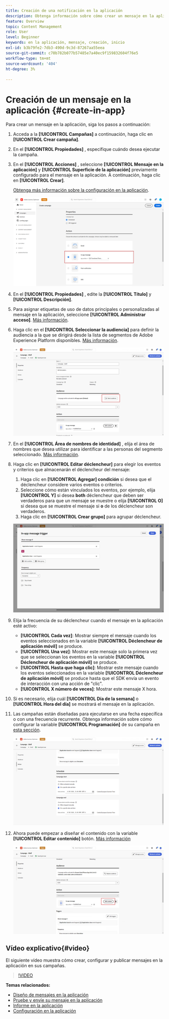```yaml
---
title: Creación de una notificación en la aplicación
description: Obtenga información sobre cómo crear un mensaje en la aplicación en Journey Optimizer
feature: Overview
topic: Content Management
role: User
level: Beginner
keywords: en la aplicación, mensaje, creación, inicio
exl-id: b3b79fe2-7db3-490d-9c3d-87267aa55eea
source-git-commit: c70b782b077b57485e7a40ec9f159832604f76e5
workflow-type: tm+mt
source-wordcount: '404'
ht-degree: 3%

---
```


# Creación de un mensaje en la aplicación  {#create-in-app}

Para crear un mensaje en la aplicación, siga los pasos a continuación:

1. Acceda a la **[!UICONTROL Campañas]** a continuación, haga clic en **[!UICONTROL Crear campaña]**.

1. En el **[!UICONTROL Propiedades]** , especifique cuándo desea ejecutar la campaña.

1. En el **[!UICONTROL Acciones]** , seleccione **[!UICONTROL Mensaje en la aplicación]** y **[!UICONTROL Superficie de la aplicación]** previamente configurado para el mensaje en la aplicación. A continuación, haga clic en **[!UICONTROL Crear]**.

   [Obtenga más información sobre la configuración en la aplicación](inapp-configuration.md).

   ![](assets/in_app_create_1.png)

1. En el **[!UICONTROL Propiedades]** , edite la **[!UICONTROL Título]** y **[!UICONTROL Descripción]**.

1. Para asignar etiquetas de uso de datos principales o personalizadas al mensaje en la aplicación, seleccione **[!UICONTROL Administrar acceso]**. [Más información](../administration/object-based-access.md).

1. Haga clic en el **[!UICONTROL Seleccionar la audiencia]** para definir la audiencia a la que se dirigirá desde la lista de segmentos de Adobe Experience Platform disponibles. [Más información](../segment/about-segments.md).

   ![](assets/in_app_create_2.png)

1. En el **[!UICONTROL Área de nombres de identidad]** , elija el área de nombres que desea utilizar para identificar a las personas del segmento seleccionado. [Más información](../event/about-creating.md#select-the-namespace).

1. Haga clic en **[!UICONTROL Editar déclencheur]** para elegir los eventos y criterios que almacenarán el déclencheur del mensaje:

   1. Haga clic en **[!UICONTROL Agregar] condición** si desea que el déclencheur considere varios eventos o criterios.
   1. Seleccione cómo están vinculados los eventos, por ejemplo, elija **[!UICONTROL Y]** si desea **both** déclencheur que deben ser verdaderos para que un mensaje se muestre o elija **[!UICONTROL O]** si desea que se muestre el mensaje si **o** de los déclencheur son verdaderos.
   1. Haga clic en **[!UICONTROL Crear grupo]** para agrupar déclencheur.

   ![](assets/in_app_create_3.png)

1. Elija la frecuencia de su déclencheur cuando el mensaje en la aplicación esté activo:

   * **[!UICONTROL Cada vez]**: Mostrar siempre el mensaje cuando los eventos seleccionados en la variable **[!UICONTROL Déclencheur de aplicación móvil]** se produce.
   * **[!UICONTROL Una vez]**: Mostrar este mensaje solo la primera vez que se seleccionan los eventos en la variable **[!UICONTROL Déclencheur de aplicación móvil]** se produce.
   * **[!UICONTROL Hasta que haga clic]**: Mostrar este mensaje cuando los eventos seleccionados en la variable **[!UICONTROL Déclencheur de aplicación móvil]** se produce hasta que el SDK envía un evento de interacción con una acción de &quot;clic&quot;.
   * **[!UICONTROL X número de veces]**: Mostrar este mensaje X hora.

1. Si es necesario, elija cuál **[!UICONTROL Día de la semana]** o **[!UICONTROL Hora del día]** se mostrará el mensaje en la aplicación.

1. Las campañas están diseñadas para ejecutarse en una fecha específica o con una frecuencia recurrente. Obtenga información sobre cómo configurar la variable **[!UICONTROL Programación]** de su campaña en [esta sección](../campaigns/create-campaign.md#schedule).

   ![](assets/in-app-schedule.png)

1. Ahora puede empezar a diseñar el contenido con la variable **[!UICONTROL Editar contenido]** botón. [Más información](design-in-app.md)

   ![](assets/in_app_create_4.png)


## Vídeo explicativo{#video}

El siguiente vídeo muestra cómo crear, configurar y publicar mensajes en la aplicación en sus campañas.

>[!VIDEO](https://video.tv.adobe.com/v/3410430?quality=12&learn=on)


**Temas relacionados:**

* [Diseño de mensajes en la aplicación](design-in-app.md)
* [Pruebe y envíe su mensaje en la aplicación](send-in-app.md)
* [Informe en la aplicación](../reports/campaign-global-report.md#inapp-report)
* [Configuración en la aplicación](inapp-configuration.md)